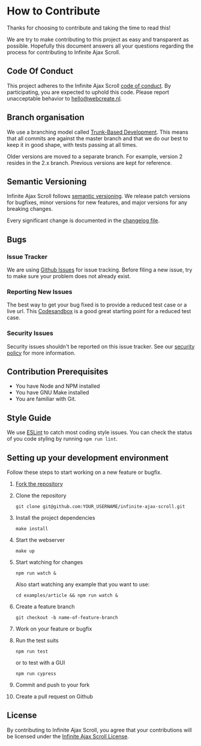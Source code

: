 # How to Contribute

Thanks for choosing to contribute and taking the time to read this!

We are try to make contributing to this project as easy and transparent as possible. Hopefully this
document answers all your questions regarding the process for contributing to Infinite Ajax Scroll.

## Code Of Conduct

This project adheres to the Infinite Ajax Scroll [code of conduct](CODE_OF_CONDUCT.md). By
participating, you are expected to uphold this code. Please report unacceptable behavior to
[hello@webcreate.nl](mailto:hello@webcreate.nl).

## Branch organisation

We use a branching model called [Trunk-Based Development](https://trunkbaseddevelopment.com/). This
means that all commits are against the master branch and that we do our best to keep it in good shape,
with tests passing at all times.

Older versions are moved to a separate branch. For example, version 2 resides in the 2.x branch. Previous
versions are kept for reference.

## Semantic Versioning

Infinite Ajax Scroll follows [semantic versioning](https://semver.org/). We release patch versions for
bugfixes, minor versions for new features, and major versions for any breaking changes.

Every significant change is documented in the [changelog file](CHANGELOG.md).

## Bugs

### Issue Tracker

We are using [Github Issues](https://github.com/webcreate/infinite-ajax-scroll/issues) for issue tracking.
Before filing a new issue, try to make sure your problem does not already exist.

### Reporting New Issues

The best way to get your bug fixed is to provide a reduced test case or a live url. This
[Codesandbox](https://codesandbox.io/s/github/webcreate/infinite-ajax-scroll/tree/master/examples/articles)
is a good great starting point for a reduced test case.

### Security Issues

Security issues shouldn't be reported on this issue tracker. See our [security policy](SECURITY.md)
for more information.

## Contribution Prerequisites

* You have Node and NPM installed
* You have GNU Make installed
* You are familiar with Git.

## Style Guide

We use [ESLint](https://eslint.org/) to catch most coding style issues. You can check the status of
you code styling by running `npm run lint`.

## Setting up your development environment

Follow these steps to start working on a new feature or bugfix.

1. [Fork the repository](https://help.github.com/en/articles/fork-a-repo)

2. Clone the repository

   ```
   git clone git@github.com:YOUR_USERNAME/infinite-ajax-scroll.git
   ```

3. Install the project dependencies

   ```
   make install
   ```

3. Start the webserver

   ```
   make up
   ```

3. Start watching for changes

   ```
   npm run watch &
   ```

   Also start watching any example that you want to use:

   ```
   cd examples/article && npm run watch &
   ```

4. Create a feature branch

   ```
   git checkout -b name-of-feature-branch
   ```

5. Work on your feature or bugfix
6. Run the test suits

   ```
   npm run test
   ```

   or to test with a GUI

   ```
   npm run cypress
   ```

6. Commit and push to your fork
7. Create a pull request on Github

## License

By contributing to Infinite Ajax Scroll, you agree that your contributions will be licensed under the
[Infinite Ajax Scroll License](LICENSE).
